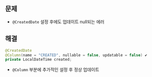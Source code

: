 ## 문제
- `@CreatedDate` 설정 후에도 업데이트 null되는 에러

## 해결
```java
@CreatedDate
@Column(name = "CREATED", nullable = false, updatable = false) ✔
private LocalDateTime created;
```

- `@Column` 부분에 추가적인 설정 후 정상 업데이트
